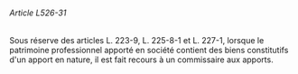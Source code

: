 ###### Article L526-31

Sous réserve des articles L. 223-9, L. 225-8-1 et L. 227-1, lorsque le patrimoine professionnel apporté en société contient des biens constitutifs d'un apport en nature, il est fait recours à un commissaire aux apports.

